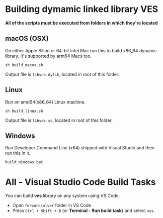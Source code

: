 # Building dymamic linked library VES

**All of the scripts must be executed from folders in which they're located**
## macOS (OSX)

On either Apple Silion or 64-bit Intel Mac run this to build x86_64 dynamic library. It's supported by arm64 Macs too.

```
sh build_macos.sh
```

Output file is `libves.dylib`, located in root of this folder.

## Linux

Run on amd64(x86_64) Linux machine.

```
sh build_linux.sh
```

Output file is `libves.so`, located in root of this folder.

## Windows

Run Developer Command Line (x64) shipped with Visual Studio and then run this in it.

```
build_windows.bat
```

# All - Visual Studio Code Build Tasks

You can build **ves** library on any system using VS Code.

- Open `forwardsolver` folder in VS Code
- Press `Ctrl + Shift + B` (or **Terminal - Run build task**) and select `ves`.